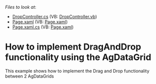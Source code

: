 <!-- default file list -->
*Files to look at*:

* [DropController.cs](./CS/Silverlight/Controls/DropController.cs) (VB: [DropController.vb](./VB/Silverlight/Controls/DropController.vb))
* [Page.xaml](./CS/Silverlight/Page.xaml) (VB: [Page.xaml](./VB/Silverlight/Page.xaml))
* [Page.xaml.cs](./CS/Silverlight/Page.xaml.cs) (VB: [Page.xaml](./VB/Silverlight/Page.xaml))
<!-- default file list end -->
# How to implement DragAndDrop functionality using the AgDataGrid


<p>This example shows how to implement the Drag and Drop functionality between 2 AgDataGrids</p>

<br/>



